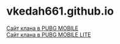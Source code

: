 
# vkedah661.github.io
<a href="https://vkedah661.github.io/head.html">Сайт клана в PUBG MOBILE</a>
<br>
<a href="https://vkedah661.github.io/home.html">Сайт клана в PUBG MOBILE LITE </a>
 <link rel="shortcut icon" href="vkedah661.github.io/img/Новая папка/favicon-16x16.png">
